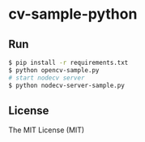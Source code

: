 # cv-sample-python

## Run

``` bash
$ pip install -r requirements.txt
$ python opencv-sample.py
# start nodecv server
$ python nodecv-server-sample.py
```

## License

The MIT License (MIT)
